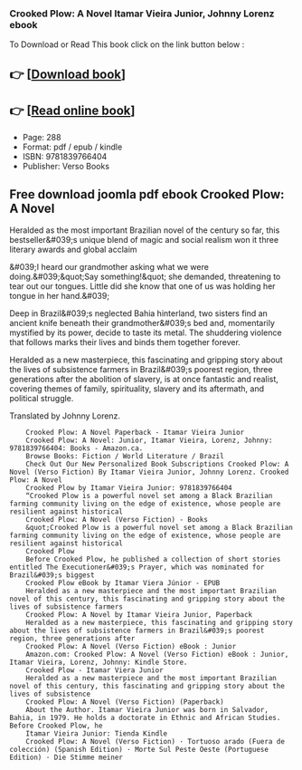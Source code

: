 ### Crooked Plow: A Novel Itamar Vieira Junior, Johnny Lorenz ebook

To Download or Read This book click on the link button below :

## 👉  [**[Download book](http://filesbooks.info/download.php?group=book&from=github.com&id=674301&lnk=1064 "Download book")**]

## 👉  [**[Read online book](http://filesbooks.info/download.php?group=book&from=github.com&id=674301&lnk=1064 "Read online book")**]


* Page: 288
* Format: pdf / epub / kindle
* ISBN: 9781839766404
* Publisher: Verso Books



## Free download joomla pdf ebook Crooked Plow: A Novel



Heralded as the most important Brazilian novel of the century so far, this bestseller&amp;#039;s unique blend of magic and social realism won it three literary awards and global acclaim

&amp;#039;I heard our grandmother asking what we were doing.&amp;#039;&amp;quot;Say something!&amp;quot; she demanded, threatening to tear out our tongues. Little did she know that one of us was holding her tongue in her hand.&amp;#039;

 Deep in Brazil&amp;#039;s neglected Bahia hinterland, two sisters find an ancient knife beneath their grandmother&amp;#039;s bed and, momentarily mystified by its power, decide to taste its metal. The shuddering violence that follows marks their lives and binds them together forever.

 Heralded as a new masterpiece, this fascinating and gripping story about the lives of subsistence farmers in Brazil&amp;#039;s poorest region, three generations after the abolition of slavery, is at once fantastic and realist, covering themes of family, spirituality, slavery and its aftermath, and political struggle.

Translated by Johnny Lorenz.


        Crooked Plow: A Novel Paperback - Itamar Vieira Junior
        Crooked Plow: A Novel: Junior, Itamar Vieira, Lorenz, Johnny: 9781839766404: Books - Amazon.ca.
        Browse Books: Fiction / World Literature / Brazil
        Check Out Our New Personalized Book Subscriptions Crooked Plow: A Novel (Verso Fiction) By Itamar Vieira Junior, Johnny Lorenz. Crooked Plow: A Novel 
        Crooked Plow by Itamar Vieira Junior: 9781839766404
        “Crooked Plow is a powerful novel set among a Black Brazilian farming community living on the edge of existence, whose people are resilient against historical 
        Crooked Plow: A Novel (Verso Fiction) - Books
        &quot;Crooked Plow is a powerful novel set among a Black Brazilian farming community living on the edge of existence, whose people are resilient against historical 
        Crooked Plow
        Before Crooked Plow, he published a collection of short stories entitled The Executioner&#039;s Prayer, which was nominated for Brazil&#039;s biggest 
        Crooked Plow eBook by Itamar Viera Júnior - EPUB
        Heralded as a new masterpiece and the most important Brazilian novel of this century, this fascinating and gripping story about the lives of subsistence farmers 
        Crooked Plow: A Novel by Itamar Vieira Junior, Paperback
        Heralded as a new masterpiece, this fascinating and gripping story about the lives of subsistence farmers in Brazil&#039;s poorest region, three generations after 
        Crooked Plow: A Novel (Verso Fiction) eBook : Junior
        Amazon.com: Crooked Plow: A Novel (Verso Fiction) eBook : Junior, Itamar Vieira, Lorenz, Johnny: Kindle Store.
        Crooked Plow - Itamar Viera Junior
        Heralded as a new masterpiece and the most important Brazilian novel of this century, this fascinating and gripping story about the lives of subsistence 
        Crooked Plow: A Novel (Verso Fiction) (Paperback)
        About the Author. Itamar Vieira Junior was born in Salvador, Bahia, in 1979. He holds a doctorate in Ethnic and African Studies. Before Crooked Plow, he 
        Itamar Vieira Junior: Tienda Kindle
        Crooked Plow: A Novel (Verso Fiction) · Tortuoso arado (Fuera de colección) (Spanish Edition) · Morte Sul Peste Oeste (Portuguese Edition) · Die Stimme meiner 
    





